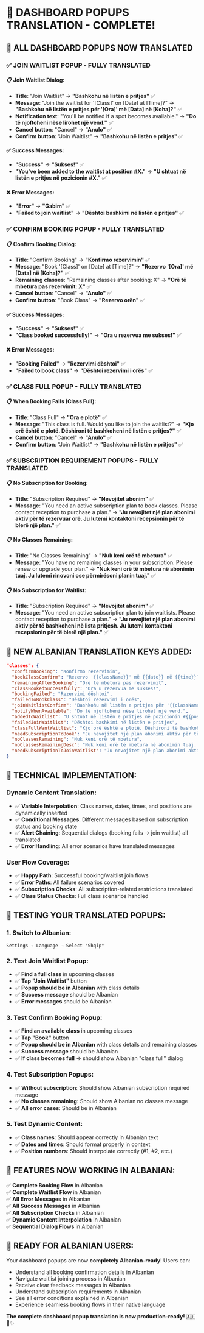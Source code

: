 # 🔔 DASHBOARD POPUPS TRANSLATION - COMPLETE!

## 🎉 **ALL DASHBOARD POPUPS NOW TRANSLATED**

### ✅ **JOIN WAITLIST POPUP - FULLY TRANSLATED**

#### **📋 Join Waitlist Dialog:**
- **Title**: "Join Waitlist" → **"Bashkohu në listën e pritjes"** ✅
- **Message**: "Join the waitlist for '[Class]' on [Date] at [Time]?" → **"Bashkohu në listën e pritjes për '[Ora]' më [Data] në [Koha]?"** ✅
- **Notification text**: "You'll be notified if a spot becomes available." → **"Do të njoftoheni nëse lirohet një vend."** ✅
- **Cancel button**: "Cancel" → **"Anulo"** ✅
- **Confirm button**: "Join Waitlist" → **"Bashkohu në listën e pritjes"** ✅

#### **✅ Success Messages:**
- **"Success"** → **"Sukses!"** ✅
- **"You've been added to the waitlist at position #X."** → **"U shtuat në listën e pritjes në pozicionin #X."** ✅

#### **❌ Error Messages:**
- **"Error"** → **"Gabim"** ✅
- **"Failed to join waitlist"** → **"Dështoi bashkimi në listën e pritjes"** ✅

### ✅ **CONFIRM BOOKING POPUP - FULLY TRANSLATED**

#### **📋 Confirm Booking Dialog:**
- **Title**: "Confirm Booking" → **"Konfirmo rezervimin"** ✅
- **Message**: "Book '[Class]' on [Date] at [Time]?" → **"Rezervo '[Ora]' më [Data] në [Koha]?"** ✅
- **Remaining classes**: "Remaining classes after booking: X" → **"Orë të mbetura pas rezervimit: X"** ✅
- **Cancel button**: "Cancel" → **"Anulo"** ✅
- **Confirm button**: "Book Class" → **"Rezervo orën"** ✅

#### **✅ Success Messages:**
- **"Success"** → **"Sukses!"** ✅
- **"Class booked successfully!"** → **"Ora u rezervua me sukses!"** ✅

#### **❌ Error Messages:**
- **"Booking Failed"** → **"Rezervimi dështoi"** ✅
- **"Failed to book class"** → **"Dështoi rezervimi i orës"** ✅

### ✅ **CLASS FULL POPUP - FULLY TRANSLATED**

#### **📋 When Booking Fails (Class Full):**
- **Title**: "Class Full" → **"Ora e plotë"** ✅
- **Message**: "This class is full. Would you like to join the waitlist?" → **"Kjo orë është e plotë. Dëshironi të bashkoheni në listën e pritjes?"** ✅
- **Cancel button**: "Cancel" → **"Anulo"** ✅
- **Confirm button**: "Join Waitlist" → **"Bashkohu në listën e pritjes"** ✅

### ✅ **SUBSCRIPTION REQUIREMENT POPUPS - FULLY TRANSLATED**

#### **📋 No Subscription for Booking:**
- **Title**: "Subscription Required" → **"Nevojitet abonim"** ✅
- **Message**: "You need an active subscription plan to book classes. Please contact reception to purchase a plan." → **"Ju nevojitet një plan abonimi aktiv për të rezervuar orë. Ju lutemi kontaktoni recepsionin për të blerë një plan."** ✅

#### **📋 No Classes Remaining:**
- **Title**: "No Classes Remaining" → **"Nuk keni orë të mbetura"** ✅
- **Message**: "You have no remaining classes in your subscription. Please renew or upgrade your plan." → **"Nuk keni orë të mbetura në abonimin tuaj. Ju lutemi rinovoni ose përmirësoni planin tuaj."** ✅

#### **📋 No Subscription for Waitlist:**
- **Title**: "Subscription Required" → **"Nevojitet abonim"** ✅
- **Message**: "You need an active subscription plan to join waitlists. Please contact reception to purchase a plan." → **"Ju nevojitet një plan abonimi aktiv për të bashkoheni në lista pritjesh. Ju lutemi kontaktoni recepsionin për të blerë një plan."** ✅

## 🎯 **NEW ALBANIAN TRANSLATION KEYS ADDED**:

```json
"classes": {
  "confirmBooking": "Konfirmo rezervimin",
  "bookClassConfirm": "Rezervo '{{className}}' më {{date}} në {{time}}?",
  "remainingAfterBooking": "Orë të mbetura pas rezervimit",
  "classBookedSuccessfully": "Ora u rezervua me sukses!",
  "bookingFailed": "Rezervimi dështoi",
  "failedToBookClass": "Dështoi rezervimi i orës",
  "joinWaitlistConfirm": "Bashkohu në listën e pritjes për '{{className}}' më {{date}} në {{time}}?",
  "notifyWhenAvailable": "Do të njoftoheni nëse lirohet një vend.",
  "addedToWaitlist": "U shtuat në listën e pritjes në pozicionin #{{position}}.",
  "failedJoinWaitlist": "Dështoi bashkimi në listën e pritjes",
  "classFullWantWaitlist": "Kjo orë është e plotë. Dëshironi të bashkoheni në listën e pritjes?",
  "needSubscriptionToBook": "Ju nevojitet një plan abonimi aktiv për të rezervuar orë. Ju lutemi kontaktoni recepsionin për të blerë një plan.",
  "noClassesRemaining": "Nuk keni orë të mbetura",
  "noClassesRemainingDesc": "Nuk keni orë të mbetura në abonimin tuaj. Ju lutemi rinovoni ose përmirësoni planin tuaj.",
  "needSubscriptionToJoinWaitlist": "Ju nevojitet një plan abonimi aktiv për të bashkoheni në lista pritjesh. Ju lutemi kontaktoni recepsionin për të blerë një plan."
}
```

## 🔧 **TECHNICAL IMPLEMENTATION**:

### **Dynamic Content Translation**:
- ✅ **Variable Interpolation**: Class names, dates, times, and positions are dynamically inserted
- ✅ **Conditional Messages**: Different messages based on subscription status and booking state
- ✅ **Alert Chaining**: Sequential dialogs (booking fails → join waitlist) all translated
- ✅ **Error Handling**: All error scenarios have translated messages

### **User Flow Coverage**:
- ✅ **Happy Path**: Successful booking/waitlist join flows
- ✅ **Error Paths**: All failure scenarios covered
- ✅ **Subscription Checks**: All subscription-related restrictions translated
- ✅ **Class Status Checks**: Full class scenarios handled

## 🧪 **TESTING YOUR TRANSLATED POPUPS**:

### 1. **Switch to Albanian**:
```
Settings → Language → Select "Shqip"
```

### 2. **Test Join Waitlist Popup**:
- ✅ **Find a full class** in upcoming classes
- ✅ **Tap "Join Waitlist"** button
- ✅ **Popup should be in Albanian** with class details
- ✅ **Success message** should be Albanian
- ✅ **Error messages** should be Albanian

### 3. **Test Confirm Booking Popup**:
- ✅ **Find an available class** in upcoming classes
- ✅ **Tap "Book"** button
- ✅ **Popup should be in Albanian** with class details and remaining classes
- ✅ **Success message** should be Albanian
- ✅ **If class becomes full** → should show Albanian "class full" dialog

### 4. **Test Subscription Popups**:
- ✅ **Without subscription**: Should show Albanian subscription required message
- ✅ **No classes remaining**: Should show Albanian no classes message
- ✅ **All error cases**: Should be in Albanian

### 5. **Test Dynamic Content**:
- ✅ **Class names**: Should appear correctly in Albanian text
- ✅ **Dates and times**: Should format properly in context
- ✅ **Position numbers**: Should interpolate correctly (#1, #2, etc.)

## 🎊 **FEATURES NOW WORKING IN ALBANIAN**:

✅ **Complete Booking Flow** in Albanian  
✅ **Complete Waitlist Flow** in Albanian  
✅ **All Error Messages** in Albanian  
✅ **All Success Messages** in Albanian  
✅ **All Subscription Checks** in Albanian  
✅ **Dynamic Content Interpolation** in Albanian  
✅ **Sequential Dialog Flows** in Albanian  

## 🚀 **READY FOR ALBANIAN USERS**:

Your dashboard popups are now **completely Albanian-ready**! Users can:
- Understand all booking confirmation details in Albanian
- Navigate waitlist joining process in Albanian
- Receive clear feedback messages in Albanian
- Understand subscription requirements in Albanian
- See all error conditions explained in Albanian
- Experience seamless booking flows in their native language

**The complete dashboard popup translation is now production-ready!** 🇦🇱🔔✨
